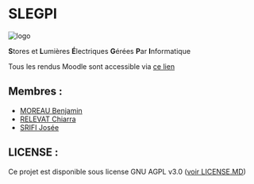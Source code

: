 # SLEGPI
![logo](https://git-iutinfo.unice.fr/woutipoup/slegpi/raw/master/__OLDWEB/docs/img/logo_slegpi.png "slegpi logo")

**S**tores et **L**umières **É**lectriques **G**érées **P**ar **I**nformatique

Tous les rendus Moodle sont accessible via [ce lien](https://drive.google.com/drive/folders/1JcSp-Mve2ATQmILRLdufT1rpgDF1m2j2?usp=sharing)

## Membres :

- [MOREAU Benjamin](https://git-iutinfo.unice.fr/mb807967)
- [RELEVAT Chiarra](https://git-iutinfo.unice.fr/rc804998)
- [SRIFI Josée](https://git-iutinfo.unice.fr/sj801446)

## LICENSE :

Ce projet est disponible sous license GNU AGPL v3.0 ([voir LICENSE.MD](https://git-iutinfo.unice.fr/woutipoup/slegpi/blob/master/LICENSE.MD))
